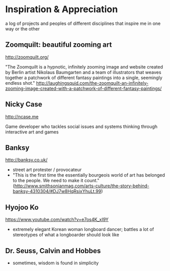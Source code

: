 # Inspiration & Appreciation
a log of projects and peoples of different disciplines that inspire me in one way or the other

## Zoomquilt: beautiful zooming art

http://zoomquilt.org/

"The Zoomquilt is a hypnotic, infinitely zooming image and website created by Berlin artist Nikolaus Baumgarten and a team of illustrators that weaves together a patchwork of different fantasy paintings into a single, seemingly endless shot." http://laughingsquid.com/the-zoomquilt-an-infinitely-zooming-image-created-with-a-patchwork-of-different-fantasy-paintings/

## Nicky Case

http://ncase.me

Game developer who tackles social issues and systems thinking through interactive art and games


## Banksy

http://banksy.co.uk/

- street art protester / provocateur
- "This is the first time the essentially bourgeois world of art has belonged to the people. We need to make it count." (http://www.smithsonianmag.com/arts-culture/the-story-behind-banksy-4310304/#DJ7w8HqRsixYhuLt.99)


## Hyojoo Ko

https://www.youtube.com/watch?v=e7os4K_xI9Y

- extremely elegant Korean woman longboard dancer; battles a lot of stereotypes of what a longboarder should look like

## Dr. Seuss, Calvin and Hobbes

- sometimes, wisdom is found in simplicity
